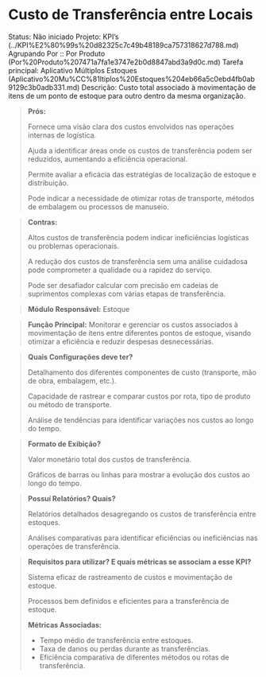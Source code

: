 # Custo de Transferência entre Locais

Status: Não iniciado
Projeto: KPI’s (../KPI%E2%80%99s%20d82325c7c49b48189ca757318627d788.md)
Agrupando Por :: Por Produto (Por%20Produto%207471a7fa1e3747e2b0d8847abd3a9d0c.md)
Tarefa principal: Aplicativo Múltiplos Estoques (Aplicativo%20Mu%CC%81ltiplos%20Estoques%204eb66a5c0ebd4fb0ab9129c3b0adb331.md)
Descrição: Custo total associado à movimentação de itens de um ponto de estoque para outro dentro da mesma organização.

> **Prós:**
> 
> 
> Fornece uma visão clara dos custos envolvidos nas operações internas de logística.
> 
> Ajuda a identificar áreas onde os custos de transferência podem ser reduzidos, aumentando a eficiência operacional.
> 
> Permite avaliar a eficácia das estratégias de localização de estoque e distribuição.
> 
> Pode indicar a necessidade de otimizar rotas de transporte, métodos de embalagem ou processos de manuseio.
> 

> **Contras:**
> 
> 
> Altos custos de transferência podem indicar ineficiências logísticas ou problemas operacionais.
> 
> A redução dos custos de transferência sem uma análise cuidadosa pode comprometer a qualidade ou a rapidez do serviço.
> 
> Pode ser desafiador calcular com precisão em cadeias de suprimentos complexas com várias etapas de transferência.
> 

> **Módulo Responsável:**
Estoque
> 

> **Função Principal:**
Monitorar e gerenciar os custos associados à movimentação de itens entre diferentes pontos de estoque, visando otimizar a eficiência e reduzir despesas desnecessárias.
> 

> **Quais Configurações deve ter?**
> 
> 
> Detalhamento dos diferentes componentes de custo (transporte, mão de obra, embalagem, etc.).
> 
> Capacidade de rastrear e comparar custos por rota, tipo de produto ou método de transporte.
> 
> Análise de tendências para identificar variações nos custos ao longo do tempo.
> 

> **Formato de Exibição?**
> 
> 
> Valor monetário total dos custos de transferência.
> 
> Gráficos de barras ou linhas para mostrar a evolução dos custos ao longo do tempo.
> 

> **Possuí Relatórios? Quais?**
> 
> 
> Relatórios detalhados desagregando os custos de transferência entre estoques.
> 
> Análises comparativas para identificar eficiências ou ineficiências nas operações de transferência.
> 

> **Requisitos para utilizar? E quais métricas se associam a esse KPI?**
> 
> 
> Sistema eficaz de rastreamento de custos e movimentação de estoque.
> 
> Processos bem definidos e eficientes para a transferência de estoque.
> 
> **Métricas Associadas:**
> 
> - Tempo médio de transferência entre estoques.
> - Taxa de danos ou perdas durante as transferências.
> - Eficiência comparativa de diferentes métodos ou rotas de transferência.